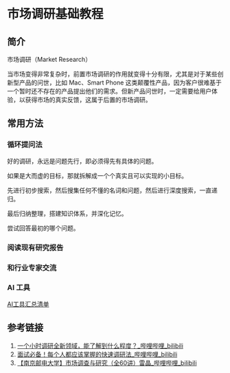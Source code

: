 # 市场调研基础教程


## 简介

市场调研（Market Research）

当市场变得非常复杂时，前置市场调研的作用就变得十分有限，尤其是对于某些创新型产品的问世，比如 Mac、Smart Phone 这类颠覆性产品，因为客户很难基于一个暂时还不存在的产品提出他们的需求。但新产品问世时，一定需要给用户体验，以获得市场的真实反馈，这属于后置的市场调研。

## 常用方法


### 循环提问法

好的调研，永远是问题先行，即必须得先有具体的问题。

如果是大而虚的目标，那就拆解成一个个真实且可以实现的小目标。

先进行初步搜索，然后搜集任何不懂的名词和问题，然后进行深度搜索，一直递归。

最后归纳整理，搭建知识体系，并深化记忆。

尝试回答最初的哪个问题。

### 阅读现有研究报告


### 和行业专家交流



### AI 工具

[AI工具汇总清单](learning/tools/AI/AI工具汇总清单.md)

## 参考链接

1. [一个小时调研全新领域，能了解到什么程度？\_哔哩哔哩\_bilibili](https://www.bilibili.com/video/BV16x4y1R7MH/?vd_source=31f9517734e43a6c180d5d1d56a5e162)
2. [面试必备！每个人都应该掌握的快速调研法\_哔哩哔哩\_bilibili](https://www.bilibili.com/video/BV1pF411f7yD/)
3. [【南京邮电大学】市场调查与研究（全60讲）雷晶\_哔哩哔哩\_bilibili](https://www.bilibili.com/video/BV1EM411G7kw/?vd_source=31f9517734e43a6c180d5d1d56a5e162)
